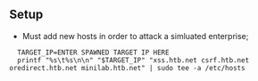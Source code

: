 ## Setup
- Must add new hosts in order to attack a simluated enterprise;

```shell
  TARGET_IP=ENTER SPAWNED TARGET IP HERE
  printf "%s\t%s\n\n" "$TARGET_IP" "xss.htb.net csrf.htb.net oredirect.htb.net minilab.htb.net" | sudo tee -a /etc/hosts
```
